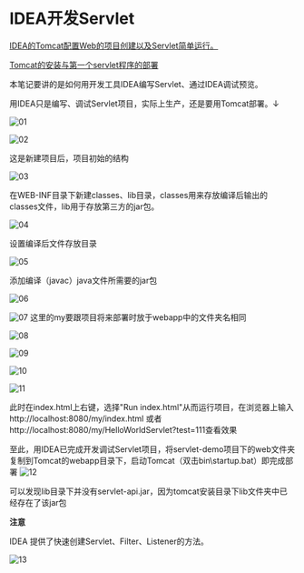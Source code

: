 # IDEA开发Servlet

[IDEA的Tomcat配置Web的项目创建以及Servlet简单运行。](https://www.cnblogs.com/liusong-funtime/p/9144275.html)

[Tomcat的安装与第一个servlet程序的部署](https://blog.csdn.net/xn6517/article/details/49516299)

本笔记要讲的是如何用开发工具IDEA编写Servlet、通过IDEA调试预览。

用IDEA只是编写、调试Servlet项目，实际上生产，还是要用Tomcat部署。↓

![01](./images/01.png)

![02](./images/02.png)

这是新建项目后，项目初始的结构

![03](./images/03.png)

在WEB-INF目录下新建classes、lib目录，classes用来存放编译后输出的classes文件，lib用于存放第三方的jar包。

![04](./images/04.png)

设置编译后文件存放目录

![05](./images/05.png)

添加编译（javac）java文件所需要的jar包

![06](./images/06.png)

![07](./images/07.png)
这里的my要跟项目将来部署时放于webapp中的文件夹名相同

![08](./images/08.png)

![09](./images/09.png)

![10](./images/10.png)

![11](./images/11.png)

此时在index.html上右键，选择"Run index.html"从而运行项目，在浏览器上输入http://localhost:8080/my/index.html 或者 http://localhost:8080/my/HelloWorldServlet?test=111查看效果

至此，用IDEA已完成开发调试Servlet项目，将servlet-demo项目下的web文件夹复制到Tomcat的webapp目录下，启动Tomcat（双击bin\startup.bat）即完成部署
![12](./images/12.png)

可以发现lib目录下并没有servlet-api.jar，因为tomcat安装目录下lib文件夹中已经存在了该jar包

**注意**

IDEA 提供了快速创建Servlet、Filter、Listener的方法。

![13](./images/13.png)

